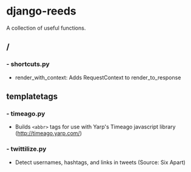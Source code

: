 # django-reeds
A collection of useful functions.

## /

### - shortcuts.py
- render\_with\_context: Adds RequestContext to render\_to\_response
    
## templatetags

### - timeago.py
- Builds `<abbr>` tags for use with Yarp's Timeago javascript library (http://timeago.yarp.com/)

### - twittilize.py
- Detect usernames, hashtags, and links in tweets (Source: Six Apart)
